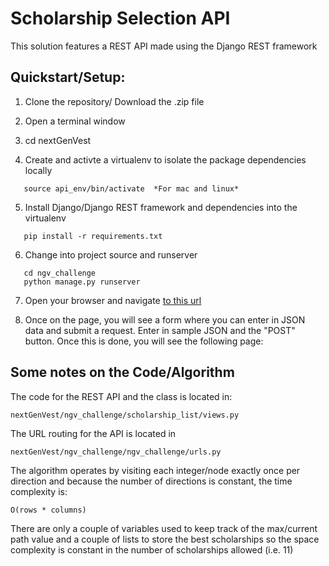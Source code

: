 # Scholarship Selection API

This solution features a REST API made using the Django REST framework 

## Quickstart/Setup:

1. Clone the repository/ Download the .zip file
2. Open a terminal window
3. cd nextGenVest

4. Create and activte a virtualenv to isolate the package dependencies locally
```virtualenv api_env
   source api_env/bin/activate  *For mac and linux*
```
5. Install Django/Django REST framework and dependencies into the virtualenv
```
   pip install -r requirements.txt
```
6. Change into project source and runserver
```
   cd ngv_challenge
   python manage.py runserver
```
7. Open your browser and navigate [to this url](http://127.0.0.1:8000/scholarship-api)

8. Once on the page, you will see a form where you can enter in JSON data and submit a request. Enter in sample JSON and
   the "POST" button. Once this is done, you will see the following page:
   
 
## Some notes on the Code/Algorithm

The code for the REST API and the class is located in: 
```
nextGenVest/ngv_challenge/scholarship_list/views.py
```
The URL routing for the API is located in 
```
nextGenVest/ngv_challenge/ngv_challenge/urls.py
```

The algorithm operates by visiting each integer/node exactly once per direction and because the number of directions is constant, the time complexity is:

```
O(rows * columns)
```
There are only a couple of variables used to keep track of the max/current path value and a couple of lists to store the best scholarships so the  space complexity is constant in the number of scholarships allowed (i.e. 11)

